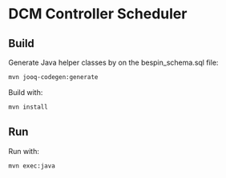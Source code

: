 # DCM Controller Scheduler

## Build

Generate Java helper classes by on the bespin_schema.sql file:
```bash
mvn jooq-codegen:generate
```

Build with:
```bash
mvn install
```

## Run
Run with:
```bash
mvn exec:java
```
